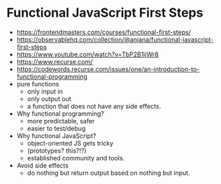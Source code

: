# Functional JavaScript First Steps

* <https://frontendmasters.com/courses/functional-first-steps/>
* <https://observablehq.com/collection/@anjana/functional-javascript-first-steps>
* <https://www.youtube.com/watch?v=TbP2B1ijWr8>
* <https://www.recurse.com/>
* <https://codewords.recurse.com/issues/one/an-introduction-to-functional-programming>
* pure functions
  * only input in
  * only output out
  * a function that does not have any side effects.
* Why functional programming?
  * more predictable, safer
  * easier to test/debug
* Why functional JavaScript?
  * object-oriented JS gets tricky
  * (prototypes? this?!?)
  * established community and tools.
* Avoid side effects
  * do nothing but return output based on nothing but input.
  
